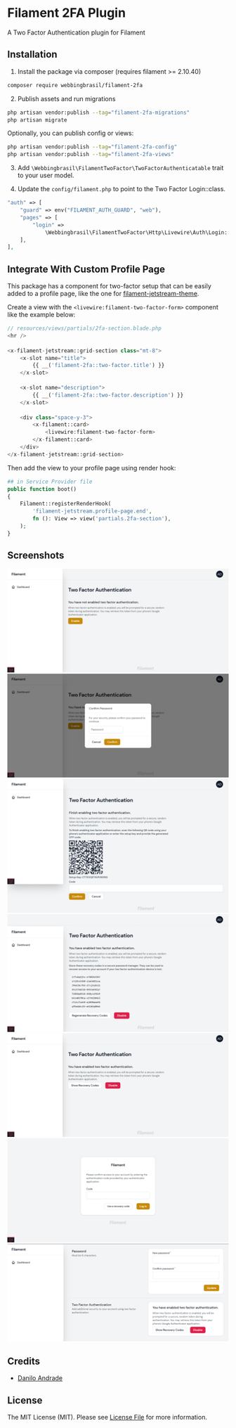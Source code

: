 # Filament 2FA Plugin

A Two Factor Authentication plugin for Filament

## Installation

1. Install the package via composer (requires filament >= 2.10.40)
```bash
composer require webbingbrasil/filament-2fa
```

2. Publish assets and run migrations

```bash
php artisan vendor:publish --tag="filament-2fa-migrations"
php artisan migrate
```

Optionally, you can publish config or views:

```bash
php artisan vendor:publish --tag="filament-2fa-config"
php artisan vendor:publish --tag="filament-2fa-views"
```

3. Add `\Webbingbrasil\FilamentTwoFactor\TwoFactorAuthenticatable` trait to your user model.

4. Update the `config/filament.php` to point to the Two Factor Login::class.

```php
"auth" => [
    "guard" => env("FILAMENT_AUTH_GUARD", "web"),
    "pages" => [
        "login" =>
            \Webbingbrasil\FilamentTwoFactor\Http\Livewire\Auth\Login::class,
    ],
],
```

## Integrate With Custom Profile Page

This package has a component for two-factor setup that can be easily added to a profile page, like the one for [filament-jetstream-theme](webbingbrasil/filament-jetstream-theme).

Create a view with the `<livewire:filament-two-factor-form>` component like the example below:

```php
// resources/views/partials/2fa-section.blade.php
<hr />

<x-filament-jetstream::grid-section class="mt-8">
    <x-slot name="title">
        {{ __('filament-2fa::two-factor.title') }}
    </x-slot>

    <x-slot name="description">
        {{ __('filament-2fa::two-factor.description') }}
    </x-slot>

    <div class="space-y-3">
        <x-filament::card>
            <livewire:filament-two-factor-form>
        </x-filament::card>
    </div>
</x-filament-jetstream::grid-section>
```

Then add the view to your profile page using render hook:

```php
## in Service Provider file
public function boot()
{
    Filament::registerRenderHook(
        'filament-jetstream.profile-page.end',
        fn (): View => view('partials.2fa-section'),
    );
}
```

## Screenshots

![Two Factor Page](./images/two-factor-page.jpeg)
![Confirm Password](./images/confirm-password.jpeg)
![Finishing enable](./images/finishing-enable.jpeg)
![Recovery codes](./images/recovery-codes.jpeg)
![Enabled](./images/enabled.jpeg)
![Challenge](./images/challenge.jpeg)
![Breezy](./images/breezy.png)

## Credits

-   [Danilo Andrade](https://github.com/dmandrade)

## License

The MIT License (MIT). Please see [License File](LICENSE.md) for more information.
